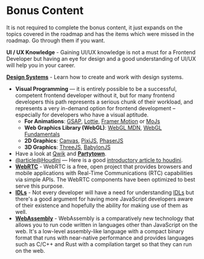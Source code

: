 # Bonus Content

It is not required to complete the bonus content, it just expands on the topics covered in the roadmap and has the items which were missed in the roadmap. Go through them if you want.

**UI / UX Knowledge** - Gaining UI/UX knowledge is not a must for a Frontend Developer but having an eye for design and a good understanding of UI/UX will help you in your career.

**[Design Systems](/design-system)** - Learn how to create and work with design systems.

- **Visual Programming** — it is entirely possible to be a successful, competent frontend developer without it, but for many frontend developers this path represents a serious chunk of their workload, and represents a very in-demand option for frontend development – especially for developers who have a visual aptitude.
  - **For Animations**: [GSAP](https://greensock.com/gsap/), [Lottie](https://airbnb.design/lottie/), [Framer Motion](https://github.com/framer/motion) or [MoJs](https://mojs.github.io/)
  - **Web Graphics Library (WebGL)**: [WebGL MDN](https://developer.mozilla.org/en-US/docs/Web/API/WebGL_API/Tutorial), [WebGL Fundamentals](https://webglfundamentals.org/webgl/lessons/webgl-fundamentals.html)
  - **2D Graphics**: [Canvas](https://developer.mozilla.org/en-US/docs/Web/API/Canvas_API), [PixiJS](https://pixijs.com/), [PhaserJS](https://phaser.io/)
  - **3D Graphics**: [ThreeJS](https://threejs.org/), [BabylonJS](https://www.babylonjs.com/)
- Have a look at [Qwik](https://qwik.builder.io/) and **[Partytown](https://partytown.builder.io/)**.
- [@article@Houdini](https://developer.mozilla.org/en-US/docs/Web/Guide/Houdini) — Here is a good [introductory article to houdini](https://www.smashingmagazine.com/2020/03/practical-overview-css-houdini/).
- **[WebRTC](https://developer.mozilla.org/en-US/docs/Web/API/WebRTC_API)** - WebRTC is a free, open project that provides browsers and mobile applications with Real-Time Communications (RTC) capabilities via simple APIs. The WebRTC components have been optimized to best serve this purpose.
- **[IDLs](https://developer.mozilla.org/en-US/docs/Glossary/IDL)** - Not every developer will have a need for understanding [IDLs](https://developer.mozilla.org/en-US/docs/Glossary/IDL) but there's a good argument for having more JavaScript developers aware of their existence and hopefully the ability for making use of them as well.
- **[WebAssembly](https://developer.mozilla.org/en-US/docs/WebAssembly)** - WebAssembly is a comparatively new technology that allows you to run code written in languages other than JavaScript on the web. It's a low-level assembly-like language with a compact binary format that runs with near-native performance and provides languages such as C/C++ and Rust with a compilation target so that they can run on the web.

